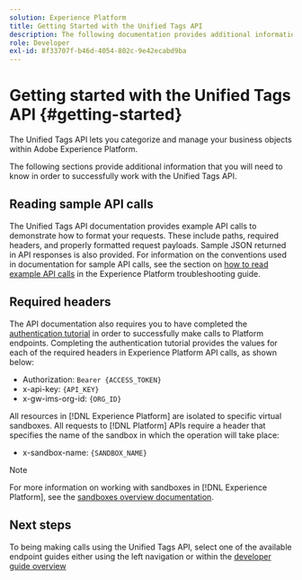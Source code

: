 ```yaml
---
solution: Experience Platform
title: Getting Started with the Unified Tags API
description: The following documentation provides additional information that you need to know in order to successfully work with the Unified Tags API.
role: Developer
exl-id: 8f33707f-b46d-4054-802c-9e42ecabd9ba
---
```

# Getting started with the Unified Tags API {#getting-started}

The Unified Tags API lets you categorize and manage your business objects within Adobe Experience Platform.

The following sections provide additional information that you will need to know in order to successfully work with the Unified Tags API.

## Reading sample API calls

The Unified Tags API documentation provides example API calls to demonstrate how to format your requests. These include paths, required headers, and properly formatted request payloads. Sample JSON returned in API responses is also provided. For information on the conventions used in documentation for sample API calls, see the section on [how to read example API calls](../../landing/troubleshooting.md#how-do-i-format-an-api-request) in the  Experience Platform troubleshooting guide.

## Required headers

The API documentation also requires you to have completed the [authentication tutorial](https://www.adobe.com/go/platform-api-authentication-en) in order to successfully make calls to Platform endpoints. Completing the authentication tutorial provides the values for each of the required headers in Experience Platform API calls, as shown below:

- Authorization: `Bearer {ACCESS_TOKEN}`
- x-api-key: `{API_KEY}`
- x-gw-ims-org-id: `{ORG_ID}`

All resources in [!DNL Experience Platform] are isolated to specific virtual sandboxes. All requests to [!DNL Platform] APIs require a header that specifies the name of the sandbox in which the operation will take place:

- x-sandbox-name: `{SANDBOX_NAME}`
  
>[!NOTE]
>
>For more information on working with sandboxes in [!DNL Experience Platform], see the [sandboxes overview documentation](../../sandboxes/home.md).

## Next steps

To being making calls using the Unified Tags API, select one of the available endpoint guides either using the left navigation or within the [developer guide overview](./overview.md)
